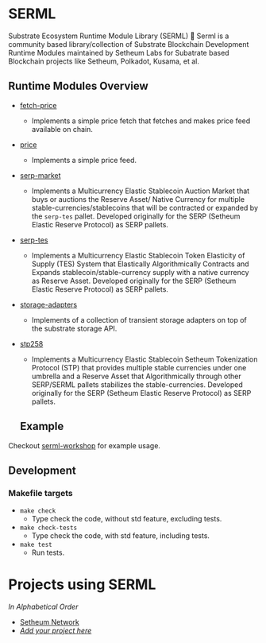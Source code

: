 # SERML
Substrate Ecosystem Runtime Module Library (SERML) 🚀
Serml is a community based library/collection of Substrate Blockchain Development Runtime Modules maintained by Setheum Labs for Subatrate based Blockchain projects like Setheum, Polkadot, Kusama, et al.

## Runtime Modules Overview

- [fetch-price](https://github.com/Setheum-Labs/fetch-price)
    - Implements a simple  price fetch that fetches and makes price feed available on chain.
- [price](./price)
	- Implements a simple price feed.
- [serp-market](./serp-market)
    - Implements a Multicurrency Elastic Stablecoin Auction Market that buys or auctions the Reserve Asset/ Native Currency for multiple stable-currencies/stablecoins that will be contracted or expanded by the `serp-tes` pallet. Developed originally for the SERP (Setheum Elastic Reserve Protocol) as SERP pallets.
- [serp-tes](./serp-tes)
	- Implements a Multicurrency Elastic Stablecoin Token Elasticity of Supply (TES) System that Elastically Algorithmically Contracts and Expands stablecoin/stable-currency supply with a native currency as Reserve Asset. Developed originally for the SERP (Setheum Elastic Reserve Protocol) as SERP pallets.
- [storage-adapters](./storage-adapters)
    - Implements of a collection of transient storage adapters on top of the substrate storage API.
- [stp258](./stp258)
    - Implements a Multicurrency Elastic Stablecoin Setheum Tokenization Protocol (STP) that provides multiple stable currencies under one umbrella and a Reserve Asset that Algorithmically through other SERP/SERML pallets stabilizes the stable-currencies. Developed originally for the SERP (Setheum Elastic Reserve Protocol) as SERP pallets.

    ## Example

Checkout [serml-workshop](https://github.com/Setheum-Labs/serml-workshop) for example usage.

## Development

### Makefile targets

- `make check`
	- Type check the code, without std feature, excluding tests.
- `make check-tests`
	- Type check the code, with std feature, including tests.
- `make test`
	- Run tests.

# Projects using SERML

_In Alphabetical Order_

- [Setheum Network](https://github.com/Setheum-Labs/Setheum)
- [_Add your project here_](https://github.com/Setheum-Labs/SERML/edit/main/README.md)
